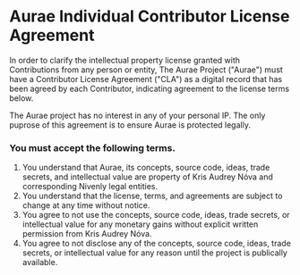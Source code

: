 

# Aurae Individual Contributor License Agreement

In order to clarify the intellectual property license granted with Contributions from any person or entity, The Aurae Project ("Aurae") must have a Contributor License Agreement ("CLA") as a digital record that has been agreed by each Contributor, indicating agreement to the license terms below.

The Aurae project has no interest in any of your personal IP. The only puprose of this agreement is to ensure Aurae is protected legally.

### You must accept the following terms.

1. You understand that Aurae, its concepts, source code, ideas, trade secrets, and intellectual value are property of Kris Audrey Nóva and corresponding Nivenly legal entities.
2. You understand that the license, terms, and agreements are subject to change at any time without notice.
3. You agree to not use the concepts, source code, ideas, trade secrets, or intellectual value for any monetary gains without explicit written permission from Kris Audrey Nóva.
4. You agree to not disclose any of the concepts, source code, ideas, trade secrets, or intellectual value for any reason until the project is publically available.

